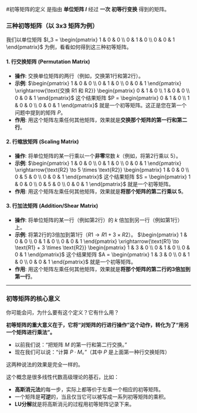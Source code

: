 
#初等矩阵的定义 是指由 **单位矩阵 $I$** 经过 **一次** **初等行变换** 得到的矩阵。

### 三种初等矩阵（以 3x3 矩阵为例）

我们以单位矩阵 $I_3 = \begin{pmatrix} 1 & 0 & 0 \\ 0 & 1 & 0 \\ 0 & 0 & 1 \end{pmatrix}$ 为例，看看如何得到这三种初等矩阵。

#### 1. 行交换矩阵 (Permutation Matrix)

*   **操作**: 交换单位矩阵的两行（例如，交换第1行和第2行）。
*   **示例**:
    $\begin{pmatrix} 1 & 0 & 0 \\ 0 & 1 & 0 \\ 0 & 0 & 1 \end{pmatrix} \xrightarrow{\text{交换 R1 和 R2}} \begin{pmatrix} 0 & 1 & 0 \\ 1 & 0 & 0 \\ 0 & 0 & 1 \end{pmatrix}$
    这个结果矩阵 $P = \begin{pmatrix} 0 & 1 & 0 \\ 1 & 0 & 0 \\ 0 & 0 & 1 \end{pmatrix}$ 就是一个初等矩阵。这正是您在第一个问题中提到的矩阵 $P$。
*   **作用**: 用这个矩阵左乘任何其他矩阵，效果就是**交换那个矩阵的第一行和第二行**。

#### 2. 行缩放矩阵 (Scaling Matrix)

*   **操作**: 将单位矩阵的某一行乘以一个**非零**常数 $k$（例如，将第2行乘以 5）。
*   **示例**:
    $\begin{pmatrix} 1 & 0 & 0 \\ 0 & 1 & 0 \\ 0 & 0 & 1 \end{pmatrix} \xrightarrow{\text{R2} \to 5 \times \text{R2}} \begin{pmatrix} 1 & 0 & 0 \\ 0 & 5 & 0 \\ 0 & 0 & 1 \end{pmatrix}$
    这个结果矩阵 $S = \begin{pmatrix} 1 & 0 & 0 \\ 0 & 5 & 0 \\ 0 & 0 & 1 \end{pmatrix}$ 就是一个初等矩阵。
*   **作用**: 用这个矩阵左乘任何其他矩阵，效果就是**将那个矩阵的第二行乘以 5**。

#### 3. 行加法矩阵 (Addition/Shear Matrix)

*   **操作**: 将单位矩阵的某一行（例如第2行）的 $k$ 倍加到另一行（例如第1行）上。
*   **示例**: 将第2行的3倍加到第1行（$R1 \to R1 + 3 \times R2$）。
    $\begin{pmatrix} 1 & 0 & 0 \\ 0 & 1 & 0 \\ 0 & 0 & 1 \end{pmatrix} \xrightarrow{\text{R1} \to \text{R1} + 3 \times \text{R2}} \begin{pmatrix} 1 & 3 & 0 \\ 0 & 1 & 0 \\ 0 & 0 & 1 \end{pmatrix}$
    这个结果矩阵 $A = \begin{pmatrix} 1 & 3 & 0 \\ 0 & 1 & 0 \\ 0 & 0 & 1 \end{pmatrix}$ 就是一个初等矩阵。
*   **作用**: 用这个矩阵左乘任何其他矩阵，效果就是**将那个矩阵的第二行的3倍加到第一行**。

---

### 初等矩阵的核心意义

你可能会问，为什么要有这个定义？它有什么用？

**初等矩阵的重大意义在于，它将“对矩阵的行进行操作”这个动作，转化为了“用另一个矩阵进行乘法”。**

*   以前我们说：“把矩阵 $M$ 的第一行和第二行交换。”
*   现在我们可以说：“计算 $P \cdot M$。”（其中 $P$ 是上面第一种行交换矩阵）

这两种说法的效果是完全一样的。

这个概念是很多线性代数高级理论的基石，比如：
*   **高斯消元法**的每一步，实际上都等价于左乘一个相应的初等矩阵。
*   一个矩阵是**可逆**的，当且仅当它可以被写成一系列初等矩阵的乘积。
*   **LU分解**就是将高斯消元的过程用初等矩阵记录下来。